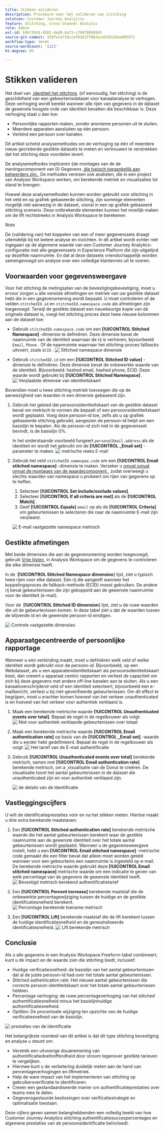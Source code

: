 ```yaml
---
title: Stikken valideren
description: Procedure voor het valideren van stitching
solution: Customer Journey Analytics
feature: Stitching, Cross-Channel Analysis
role: Admin
exl-id: b9b73926-6502-4a48-ba73-c784f80950d3
source-git-commit: 359fe2a718ccef816377083aceb2652b4a905072
workflow-type: tm+mt
source-wordcount: '1123'
ht-degree: 0%

---
```


# Stikken valideren

Het doel van [&#x200B; identiteit het stitching &#x200B;](/help/stitching/overview.md) (of eenvoudig, het stitching) is de geschiktheid van een gebeurtenisdataset voor kanaalanalyse te verhogen. Deze verhoging wordt bereikt wanneer alle rijen van gegevens in de dataset de gewenste hoogste orde van identiteit bevatten die beschikbaar is. Deze verhoging staat u dan toe:

* Persoonlijke rapporten maken, zonder anonieme personen uit te sluiten.
* Meerdere apparaten aansluiten op één persoon.
* Verbind een persoon over kanalen.

Dit artikel schetst analysemethodes om de verhoging op één of meerdere nieuw gecreëerde gestikte datasets te meten en vertrouwen te verstrekken dat het stitching deze voordelen levert.

De analysemethodes impliceren {de montages van de de meningscomponent van 0} Gegevens [&#x200B; die typisch toegankelijk aan beheerders zijn. &#x200B;](/help/data-views/component-settings/overview.md) De methodes vereisen ook analisten, die in een project van Analysis Workspace werken, om berekende metriek en visualisaties tot stand te brengen.

Hoewel deze analysemethoden kunnen worden gebruikt voor stitching in het veld en op grafiek gebaseerde stitching, zijn sommige elementen mogelijk niet aanwezig in de dataset, vooral in een op grafiek gebaseerd stitching scenario. Deze ontbrekende elementen kunnen het moeilijk maken om de lift rechtstreeks in Analysis Workspace te berekenen.

>[!NOTE]
>
>De (validering van) het koppelen van een of meer gegevenssets draagt uiteindelijk bij tot betere analyse en inzichten. In dit artikel wordt echter niet ingegaan op de algemene waarde van een Customer Journey Analytics-configuratie met alle gegevenssets in Experience Platform die zijn uitgelijnd op dezelfde naamruimte. En dat al deze datasets vriendschappelijk worden samengevoegd om analyse over een volledige klantenreis uit te voeren.


## Voorwaarden voor gegevensweergave

Voor het stitching de metingsplan van de bevestigingsbevestiging, moet u ervoor zorgen u alle vereiste afmetingen en metriek van uw gestikte dataset hebt die in een gegevensmening wordt bepaald. U moet controleren of de velden `stitchedID.id` en `stitchedId.namespace.code` als afmetingen zijn toegevoegd. Terwijl de gestikte dataset een nauwkeurige kopie van de originele dataset is, voegt het stitching proces deze twee nieuwe kolommen aan de dataset toe:

* Gebruik `stitchedID.namespace.code` om een **[!UICONTROL Stitched Namespace]** -dimensie te definiëren. Deze dimensie bevat de naamruimte van de identiteit waarnaar de rij is verheven, bijvoorbeeld `Email`, `Phone` . Of de naamruimte waarnaar het stitching-proces fallbacks uitvoert, zoals `ECID` .
  ![&#x200B; Stitched namespace dimensie &#x200B;](assets/stitchednamespace-dimension.png)

* Gebruik `stitchedID.id` om een **[!UICONTROL Stitched ID value]** -dimensie te definiëren. Deze dimensie bevat de onbewerkte waarde van de identiteit. Bijvoorbeeld: hashed email, hashed phone, ECID. Deze waarde wordt gebruikt bij **[!UICONTROL Stitched Namespace]** .
  ![&#x200B; Verplaatste dimensie van identiteitskaart &#x200B;](assets/stitchedid-dimension.png)


Bovendien moet u twee stitching metriek toevoegen die op de aanwezigheid van waarden in een dimensie gebaseerd zijn.

1. Gebruik het gebied dat persoonsidentiteitskaart van de gestikte dataset bevat om metrisch te vormen die bepaalt of een persoonsidentiteitskaart wordt geplaatst. Voeg deze persoon-id toe, zelfs als u op grafiek gebaseerde stitching gebruikt, aangezien de persoon-id helpt om een basislijn te bepalen. Als de persoon-id zich niet in de gegevensset bevindt, is de basislijn 0%.

   In het onderstaande voorbeeld fungeert `personalEmail.address` als de identiteit en wordt het gebruikt om de **[!UICONTROL _Email set]** -parameter te maken.
   ![&#x200B; metrische reeks E-mail &#x200B;](assets/emailset-metric.png)

1. Gebruik het veld `stitchedID.namespae.code` om een **[!UICONTROL Email stitched namespace]** -dimensie te maken. Verzeker u [&#x200B; omvat omvat omvat de montages van de waardecomponent &#x200B;](/help/data-views/component-settings/include-exclude-values.md), zodat overweegt u slechts waarden van namespace u probeert om rijen van gegevens op te heffen.
   1. Selecteer **[!UICONTROL Set include/exclude values]**.
   1. Selecteer **[!UICONTROL If all criteria are met]** als de **[!UICONTROL Match]** .
   1. Geef **[!UICONTROL Equals]** `email` op als de **[!UICONTROL Criteria]** om gebeurtenissen te selecteren die naar de naamruimte E-mail zijn verplaatst.

   ![&#x200B; E-mail vastgezette namespace metrisch &#x200B;](assets/emailstitchednamespace-metric.png)

## Gestikte afmetingen

Met beide dimensies die aan de gegevensmening worden toegevoegd, gebruik [&#x200B; Vrije lijsten &#x200B;](/help/analysis-workspace/visualizations/freeform-table/freeform-table.md) in Analysis Workspace om de gegevens te controleren die elke dimensie heeft.

In de **&#x200B; [!UICONTROL Stitched Namespace dimension**] lijst, ziet u typisch twee rijen voor elke dataset. Eén rij die aangeeft wanneer het koppelingsproces de fallback-methode (ECID) moest gebruiken. De andere rij bevat gebeurtenissen die zijn gekoppeld aan de gewenste naamruimte voor de identiteit (e-mail).

Voor de **&#x200B; [!UICONTROL Stitched ID dimension**] lijst, ziet u de ruwe waarden die uit de gebeurtenissen komen. In deze tabel ziet u dat de waarden tussen de blijvende id en de gewenste persoon-id eindigen.

![&#x200B; Controle vastgezette dimensies &#x200B;](assets/check-data-on-stitching.png)


## Apparaatgecentreerde of persoonlijke rapportage

Wanneer u een verbinding maakt, moet u definiëren welk veld of welke identiteit wordt gebruikt voor de persoon-id. Bijvoorbeeld, op een Webdataset, als u een apparatenidentiteitskaart als persoonsidentiteitskaart kiest, dan creeert u apparaat centric rapporten en verliest de capaciteit om zich bij deze gegevens met andere off-line kanalen aan te sluiten. Als u een kanaaloverschrijdend veld of een identiteit selecteert, bijvoorbeeld een e-mailbericht, verliest u bij niet-geverifieerde gebeurtenissen. Om dit effect te begrijpen, moet u erachter komen hoeveel van het verkeer unauthenticated is en hoeveel van het verkeer voor authentiek verklaard is.

1. Maak een berekende metrische waarde **[!UICONTROL Unauthenticated events over total]**. Bepaal de regel in de regelbouwer als volgt:
   ![&#x200B; Niet voor authentiek verklaarde gebeurtenissen over totaal &#x200B;](assets/calcmetric-unauthenticatedeventsovertotal.png)

1. Maak een berekende metrische waarde **[!UICONTROL Email authentication rate]** op basis van de **[!UICONTROL _Email set]** -waarde die u eerder hebt gedefinieerd. Bepaal de regel in de regelbouwer als volgt:
   ![&#x200B; Het tarief van de E-mail authentificatie &#x200B;](assets/calcmetric-emailauthenticationrate.png)

1. Gebruik **[!UICONTROL Unauthenticated events over total]** berekende metrisch, samen met **[!UICONTROL Email authentication rate]** berekende metrisch, om a [&#x200B; &#x200B;](/help/analysis-workspace/visualizations/donut.md) visualisatie van de Donut te creëren. De visualisatie toont het aantal gebeurtenissen in de dataset die unauthenticated zijn en voor authentiek verklaard zijn.

   ![&#x200B; de details van de Identificatie &#x200B;](assets/identification-details.png)



## Vastleggingscijfers

U wilt de identificatieprestaties vóór en na het stikken meten. Hiertoe maakt u drie extra berekende maatstaven:

1. Een **[!UICONTROL Stitched authentication rate]** berekende metrische waarde die het aantal gebeurtenissen berekent waar de gestikte naamruimte aan de gewenste identiteit over het totale aantal gebeurtenissen wordt geplaatst. Wanneer u de gegevensweergave instelt, hebt u een **[!UICONTROL Email stitched namespace]** -metrische code gemaakt die een filter bevat dat alleen moet worden geteld wanneer voor een gebeurtenis een naamruimte is ingesteld op e-mail. De berekende metrische waarde gebruikt deze **[!UICONTROL Email stitched namespace]** metrische waarde om een indicatie te geven van welk percentage van de gegevens de gewenste identiteit heeft.
   ![&#x200B; Bevestigd metrisch berekend authentificatietarief &#x200B;](assets/calcmetric-stitchedauthenticationrate.png)

1. Een **[!UICONTROL Percent increase]** berekende maatstaf die de onbewerkte percentagewijziging tussen de huidige en de gestikte identificatiesnelheid berekent.
   ![&#x200B; Percentage berekende toename metrisch &#x200B;](assets/calcmetric-percentincrease.png)

1. Een **[!UICONTROL Lift]** berekende maatstaf die de lift berekent tussen de huidige identificatiesnelheid en de geneutraliseerde identificatiesnelheid.
   ![&#x200B; Lift berekende metrisch &#x200B;](assets/calcmetric-lift.png)


## Conclusie

Als u alle gegevens in een Analysis Workspace Freeform-tabel combineert, kunt u de impact en de waarde zien die stitching biedt, inclusief:

* Huidige verificatiesnelheid: de basislijn van het aantal gebeurtenissen dat al de juiste persoon-id had over het totale aantal gebeurtenissen.
* Stitched authentication rate: Het nieuwe aantal gebeurtenissen die correcte persoon identiteitskaart over het totale aantal gebeurtenissen hebben.
* Percentage verhoging: de ruwe percentageverhoging van het stitched authentificatiesnelheid minus het basislijnhuidige authentificatiesnelheid.
* Optillen: De procentuele wijziging ten opzichte van de huidige verificatiesnelheid van de basislijn.

![&#x200B; prestaties van de Identificatie &#x200B;](assets/identification-performance.png)

Het belangrijkste voordeel van dit artikel is dat dit type stitching bevestiging en analyse u steunt om:

* Verstrek een uitvoerige douanemening van authentificatiedoeltreffendheid door stroom tegenover gestikte tarieven te vergelijken.
* Hiermee kunt u de verbetering duidelijk meten aan de hand van percentageverhogingen en liftmetriek.
* Help de ware impact van het implementeren van stitching op gebruikersverificatie te identificeren.
* Creeer een gestandaardiseerde manier om authentificatieprestaties over teams mee te delen.
* Gegevensgestuurde beslissingen over verificatiestrategie en optimalisatie toestaan.

Deze cijfers geven samen belanghebbenden een volledig beeld van hoe Customer Journey Analytics stitching authentificatiesuccespercentages en algemene prestaties van de persoonsidentificatie beïnvloedt.

